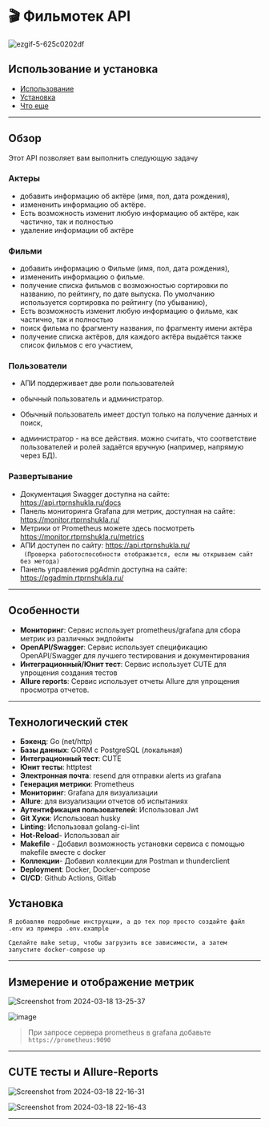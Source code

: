 # 🎬 Фильмотек API

![ezgif-5-625c0202df](https://github.com/shuklarituparn/Filmoteka/assets/66947051/fa8cbd66-27d3-4314-97ca-3940e5e96652)


## Использование и установка

- [Использование](docs/usage.md)
- [Установка](docs/setup.md)
- [Что еще](docs/what's_coming.md)

---


## Обзор

Этот API позволяет вам выполнить следующую задачу

### Актеры

- добавить информацию об актёре (имя, пол, дата рождения),
- измененить информацию об актёре.
- Есть возможность изменит любую информацию об актёре, как частично, так и полностью
- удаление информации об актёре

### Фильми

- добавить информацию о Фильме (имя, пол, дата рождения),
- измененить информацию о фильме.
- получение списка фильмов с возможностью сортировки по названию, по рейтингу, по дате выпуска. По умолчанию используется      сортировка по рейтингу (по убыванию),
- Есть возможность изменит любую информацию о фильме, как частично, так и полностью
- поиск фильма по фрагменту названия, по фрагменту имени актёра
- получение списка актёров, для каждого актёра выдаётся также список фильмов с его участием,



### Пользователи

- АПИ поддерживает две роли пользователей

- обычный пользователь и администратор.

- Обычный пользователь имеет доступ только на получение данных и поиск,

- администратор - на все действия. можно считать, что соответствие пользователей и ролей задаётся вручную     (например, напрямую через БД).


### Развертывание

- Документация Swagger доступна на сайте: https://api.rtprnshukla.ru/docs
- Панель мониторинга Grafana для метрик, доступная на сайте: https://monitor.rtprnshukla.ru/
- Метрики от Prometheus можете здесь посмотреть https://monitor.rtprnshukla.ru/metrics
- АПИ доступен по сайту: https://api.rtprnshukla.ru/  
  ` (Проверка работоспособности отображается, если мы открываем сайт без метода)`
- Панель управления pgAdmin доступна на сайте: https://pgadmin.rtprnshukla.ru/



---

## Особенности

- **Мониторинг**: Сервис использует prometheus/grafana для сбора метрик из различных эндпойнты
- **OpenAPI/Swagger**: Сервис использует спецификацию OpenAPI/Swagger для лучшего тестирования и документирования
- **Интеграционный/Юнит тест**: Сервис использует CUTE для упрощения создания тестов
- **Allure reports**: Сервис использует отчеты Allure для упрощения просмотра отчетов.
---

## Технологический стек

- **Бэкенд**: Go (net/http)
- **Базы данных**: GORM с PostgreSQL (локальная)
- **Интеграционный тест**: CUTE
- **Юнит тесты**: httptest
- **Электронная почта**: resend для отправки alerts из grafana
- **Генерация метрики**: Prometheus
- **Мониторинг**: Grafana для визуализации
- **Allure**: для визуализации отчетов об испытаниях
- **Аутентификация пользователей**: Использовал Jwt
- **Git Хуки**: Использовал husky
- **Linting**: Использовал golang-ci-lint
- **Hot-Reload**- Использовал air
- **Makefile** - Добавил возможность установки сервиса с помощью makefile вместе с docker
- **Коллекции**- Добавил коллекции для Postman и thunderclient
- **Deployment**: Docker, Docker-compose
- **CI/CD**: Github Actions, Gitlab

## Установка

`Я добавляю подробные инструкции, а до тех пор просто создайте файл .env из примера .env.example`

`Сделайте make setup, чтобы загрузить все зависимости, а затем запустите docker-compose up`



---
## Измерение и отображение метрик


![Screenshot from 2024-03-18 13-25-37](https://github.com/shuklarituparn/Filmoteka/assets/66947051/6f0ad03c-81eb-425d-86c7-866f1586690f)

![image](https://github.com/shuklarituparn/Filmoteka/assets/66947051/b2fa34d2-da88-4b70-9405-e366f79f22fb)

> При запросе сервера prometheus в grafana добавьте `https://prometheus:9090`


---
## CUTE тесты и Allure-Reports


![Screenshot from 2024-03-18 22-16-31](https://github.com/shuklarituparn/Filmoteka/assets/66947051/71b5517a-c0e0-41b0-8b0a-c51bfa2f08b1)

![Screenshot from 2024-03-18 22-16-43](https://github.com/shuklarituparn/Filmoteka/assets/66947051/350a59da-0fe3-4358-9722-ef4882907789)




---


